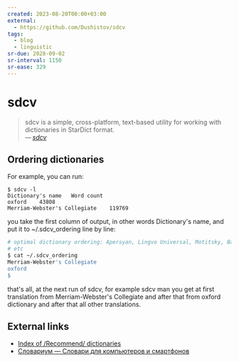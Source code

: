 ```yaml
---
created: 2023-08-20T00:00+03:00
external:
  - https://github.com/Dushistov/sdcv
tags:
  - blog
  - linguistic
sr-due: 2028-09-02
sr-interval: 1150
sr-ease: 329
---
```


# sdcv

> sdcv is a simple, cross-platform, text-based utility for working with dictionaries in StarDict format.\
> — <cite>[sdcv](https://github.com/Dushistov/sdcv)</cite>

## Ordering dictionaries

For example, you can run:

```
$ sdcv -l
Dictionary's name   Word count
oxford    43808
Merriam-Webster's Collegiate    119769
```

you take the first column of output, in other words Dictionary's name, and put it to ~/.sdcv_ordering line by line:

```sh
# optimal dictionary ordering: Apersyan, Lingvo Universal, Motitsky, Babylon,
# etc
$ cat ~/.sdcv_ordering
Merriam-Webster's Collegiate
oxford
$
```

that's all, at the next run of sdcv, for example sdcv man you get at first translation from Merriam-Webster's Collegiate and after that from oxford dictionary and after that all other translations.

## External links

- [Index of /Recommend/ dictionaries](https://downloads.freemdict.com/Recommend/)
- [Словариум — Словари для компьютеров и смартфонов](https://dic.1963.ru/)
